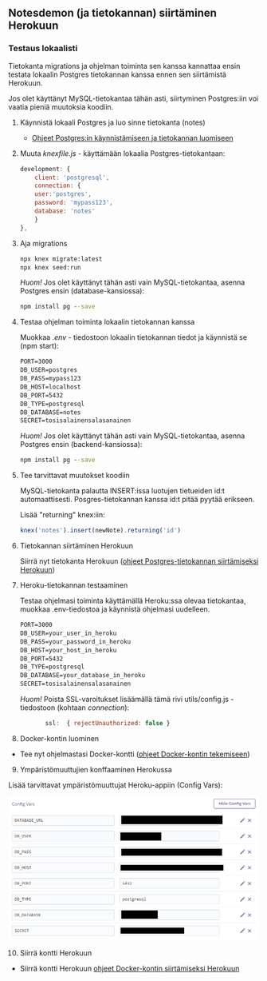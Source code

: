 ## Notesdemon (ja tietokannan) siirtäminen Herokuun

### Testaus lokaalisti

Tietokanta migrations ja ohjelman toiminta sen kanssa kannattaa ensin testata lokaalin Postgres tietokannan kanssa ennen sen siirtämistä Herokuun.

Jos olet käyttänyt MySQL-tietokantaa tähän asti, siirtyminen Postgres:iin voi vaatia pieniä muutoksia koodiin.

1. Käynnistä lokaali Postgres ja luo sinne tietokanta (notes)

    - [Ohjeet Postgres:in käynnistämiseen ja tietokannan luomiseen](../../docker/postgres-pgadmin4.md)

2. Muuta *knexfile.js* - käyttämään lokaalia Postgres-tietokantaan:

    ```js
    development: {
        client: 'postgresql',
        connection: {
        user:'postgres',
        password: 'mypass123',
        database: 'notes'
        }
    },
    ```

3. Aja migrations

    ```cmd
    npx knex migrate:latest
    npx knex seed:run
    ```

    *Huom!* Jos olet käyttänyt tähän asti vain MySQL-tietokantaa, asenna Postgres ensin (database-kansiossa):

    ```cmd
    npm install pg --save
    ```

4. Testaa ohjelman toiminta lokaalin tietokannan kanssa

    Muokkaa *.env* - tiedostoon lokaalin tietokannan tiedot ja käynnistä se (npm start):

    ```cmd
    PORT=3000
    DB_USER=postgres
    DB_PASS=mypass123
    DB_HOST=localhost
    DB_PORT=5432
    DB_TYPE=postgresql
    DB_DATABASE=notes
    SECRET=tosisalainensalasanainen
    ```

    *Huom!* Jos olet käyttänyt tähän asti vain MySQL-tietokantaa, asenna Postgres ensin (backend-kansiossa):

    ```cmd
    npm install pg --save
    ``` 

5. Tee tarvittavat muutokset koodiin

    MySQL-tietokanta palautta INSERT:issa luotujen tietueiden id:t automaattisesti. Posgres-tietokannan kanssa id:t pitää pyytää erikseen.

    Lisää "returning" knex:iin:

    ```js
    knex('notes').insert(newNote).returning('id') 
    ```

6. Tietokannan siirtäminen Herokuun

    Siirrä nyt tietokanta Herokuun ([ohjeet Postgres-tietokannan siirtämiseksi Herokuun](knex-migrations.html))

7. Heroku-tietokannan testaaminen

    Testaa ohjelmasi toiminta käyttämällä Heroku:ssa olevaa tietokantaa, muokkaa .env-tiedostoa ja käynnistä ohjelmasi uudelleen.

    ```cmd
    PORT=3000
    DB_USER=your_user_in_heroku
    DB_PASS=your_password_in_heroku
    DB_HOST=your_host_in_heroku
    DB_PORT=5432
    DB_TYPE=postgresql
    DB_DATABASE=your_database_in_heroku
    SECRET=tosisalainensalasanainen
    ```

    *Huom!* Poista SSL-varoitukset lisäämällä tämä rivi utils/config.js -tiedostoon (kohtaan *connection*):

    ```js
           ssl:  { rejectUnauthorized: false }
    ```

8. Docker-kontin luominen

- Tee nyt ohjelmastasi Docker-kontti ([ohjeet Docker-kontin tekemiseen](../../docker/notesdemofull.html))

9. Ympäristömuuttujien konffaaminen Herokussa

Lisää tarvittavat ympäristömuuttujat Heroku-appiin (Config Vars):

![heroku env](../img/heroku_env.PNG)

10. Siirrä kontti Herokuun

- Siirrä kontti Herokuun [ohjeet Docker-kontin siirtämiseksi Herokuun](container-deployment.html)